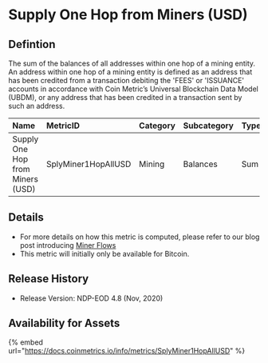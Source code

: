 # Supply One Hop from Miners \(USD\)

## Defintion

The sum of the balances of all addresses within one hop of a mining entity. An address within one hop of a mining entity is defined as an address that has been credited from a transaction debiting the 'FEES' or 'ISSUANCE' accounts in accordance with Coin Metric’s Universal Blockchain Data Model \(UBDM\), or any address that has been credited in a transaction sent by such an address.

| Name | MetricID | Category | Subcategory | Type | Unit | Interval |
| :--- | :--- | :--- | :--- | :--- | :--- | :--- |
| Supply One Hop from Miners \(USD\) | SplyMiner1HopAllUSD | Mining | Balances | Sum | USD | 1 day |

## Details

* For more details on how this metric is computed, please refer to our blog post introducing [Miner Flows](https://coinmetrics.substack.com/p/coin-metrics-state-of-the-network-3e2)
* This metric will initially only be available for Bitcoin.

## Release History

* Release Version: NDP-EOD 4.8 \(Nov, 2020\)

## Availability for Assets

{% embed url="https://docs.coinmetrics.io/info/metrics/SplyMiner1HopAllUSD" %}



